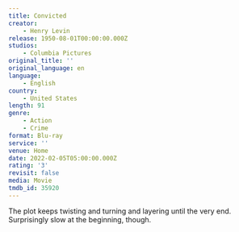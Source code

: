 ```yaml
---
title: Convicted
creator:
    - Henry Levin
release: 1950-08-01T00:00:00.000Z
studios:
    - Columbia Pictures
original_title: ''
original_language: en
language:
    - English
country:
    - United States
length: 91
genre:
    - Action
    - Crime
format: Blu-ray
service: ''
venue: Home
date: 2022-02-05T05:00:00.000Z
rating: '3'
revisit: false
media: Movie
tmdb_id: 35920
---
```


The plot keeps twisting and turning and layering until the very end. Surprisingly slow at the beginning, though.

